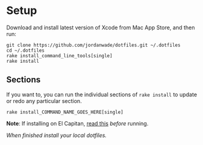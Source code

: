 Setup
=====

Download and install latest version of Xcode from Mac App Store, and then run:

```shell
git clone https://github.com/jordanwade/dotfiles.git ~/.dotfiles
cd ~/.dotfiles
rake install_command_line_tools[single]
rake install
```

Sections
--------

If you want to, you can run the individual sections of `rake install` to update or redo any particular section.

```shell
rake install_COMMAND_NAME_GOES_HERE[single]
```

**Note**: If installing on El Capitan, [read
this](https://github.com/Homebrew/homebrew/blob/master/share/doc/homebrew/El_Capitan_and_Homebrew.md) _before_ running.

_When finished install your local dotfiles._

